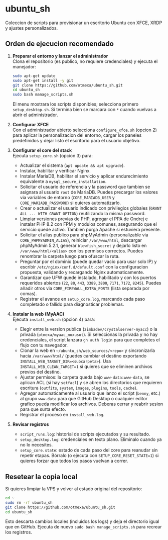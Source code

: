 # ubuntu_sh

Coleccion de scripts para provisionar un escritorio Ubuntu con XFCE, XRDP y ajustes personalizados.

## Orden de ejecucion recomendado

1. **Preparar el entorno y lanzar el administrador**  
   Clona el repositorio (es publico, no requiere credenciales) y ejecuta el manejador:
   ```bash
   sudo apt-get update
   sudo apt-get install -y git
   git clone https://github.com/otmexa/ubuntu_sh.git
   cd ubuntu_sh
   sudo bash manage_scripts.sh
   ```  
   El menu mostrara los scripts disponibles; selecciona primero `setup_desktop.sh`. Si termina bien se marcara con `*` cuando vuelvas a abrir el administrador.

2. **Configurar XFCE**  
   Con el administrador abierto selecciona `configure_xfce.sh` (opcion 2) para aplicar la personalizacion del entorno, cargar los paneles predefinidos y dejar listo el escritorio para el usuario objetivo.

3. **Configurar el core del stack**  
   Ejecuta `setup_core.sh` (opcion 3) para:
   - Actualizar el sistema (`apt update && apt upgrade`).
   - Instalar, habilitar y verificar Nginx.
   - Instalar MariaDB, habilitar el servicio y aplicar endurecimiento equivalente a `mysql_secure_installation`.
   - Solicitar el usuario de referencia y la password que tambien se asignara al usuario `root` de MariaDB. Puedes precargar los valores via variables de entorno (`CORE_MARIADB_USER` y `CORE_MARIADB_PASSWORD`) si quieres automatizarlo.
   - Crear o actualizar el usuario indicado con privilegios globales (`GRANT ALL ... WITH GRANT OPTION`) reutilizando la misma password.
   - Limpiar versiones previas de PHP, agregar el PPA de Ondrej e instalar PHP 8.2 con FPM y modulos comunes, asegurando que el servicio quede activo. Tambien purga Apache si estuviera presente.
   - Solicitar el alias publico para phpMyAdmin (personalizable via `CORE_PHPMYADMIN_ALIAS`), reiniciar `/var/www/html`, descargar phpMyAdmin 5.2.1, generar `blowfish_secret` y dejarlo listo en `/var/www/html/<alias>` con los permisos correctos. Puedes renombrar la carpeta luego para ofuscar la ruta.
   - Preguntar por el dominio (puede quedar vacio para usar solo IP) y escribir `/etc/nginx/conf.d/default.conf` con la configuracion propuesta, validando y recargando Nginx automaticamente.
   - Garantizar que UFW quede instalado, habilitado y con los puertos requeridos abiertos (`22`, `80`, `443`, `3389`, `3800`, `7171`, `7172`, `8245`). Puedes añadir otros via `CORE_FIREWALL_EXTRA_PORTS` (lista separada por comas).
   - Registrar el avance en `setup_core.log`, marcando cada paso completado o fallido para diagnosticar problemas.

4. **Instalar la web (MyAAC)**  
   Ejecuta `install_web.sh` (opcion 4) para:
   - Elegir entre la version publica (`zimbadev/crystalserver-myacc`) o la privada (`otmexa/myaac_noxusot`). Si seleccionas la privada y no hay credenciales, el script lanzara `gh auth login` para que completes el flujo con tu navegador.
   - Clonar la web en `~/ubuntu_sh/web_sources/<repo>` y sincronizarla hacia `/var/www/html/` (puedes cambiar el destino exportando `INSTALL_WEB_TARGET_DIR=<subcarpeta>`). Usa `INSTALL_WEB_CLEAN_TARGET=1` si quieres que se eliminen archivos previos del destino.
   - Ajustar permisos: la carpeta queda bajo `www-data:www-data`, se aplican ACL (si hay `setfacl`) y se abren los directorios que requieren escritura (`outfits`, `system`, `images`, `plugins`, `tools`, `cache`).
   - Agregar automaticamente al usuario que lanzo el script (`benny`, etc.) al grupo `www-data` para que GitHub Desktop o cualquier editor grafico pueda modificar los archivos. Deberas cerrar y reabrir sesion para que surta efecto.
   - Registrar el proceso en `install_web.log`.

5. **Revisar registros**  
   - `script_runs.log`: historial de scripts ejecutados y su resultado.
   - `setup_desktop.log`: credenciales en texto plano. Eliminalo cuando ya no lo necesites.
   - `setup_core.state`: estado de cada paso del core para reanudar sin repetir etapas. Bórralo (o ejecuta con `SETUP_CORE_RESET_STATE=1`) si quieres forzar que todos los pasos vuelvan a correr.

## Resetear la copia local

Si quieres limpiar la VPS y volver al estado original del repositorio:

```bash
cd ~
sudo rm -rf ubuntu_sh
git clone https://github.com/otmexa/ubuntu_sh.git
cd ubuntu_sh
```

Esto descarta cambios locales (incluidos los logs) y deja el directorio igual que en GitHub. Ejecuta de nuevo `sudo bash manage_scripts.sh` para recrear los registros.
